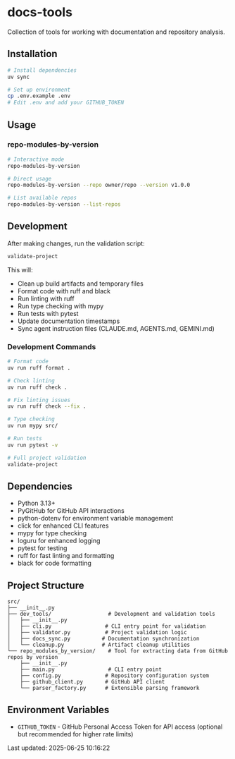 # docs-tools

Collection of tools for working with documentation and repository analysis.

## Installation

```bash
# Install dependencies
uv sync

# Set up environment
cp .env.example .env
# Edit .env and add your GITHUB_TOKEN
```

## Usage

### repo-modules-by-version

```bash
# Interactive mode
repo-modules-by-version

# Direct usage
repo-modules-by-version --repo owner/repo --version v1.0.0

# List available repos
repo-modules-by-version --list-repos
```

## Development

After making changes, run the validation script:

```bash
validate-project
```

This will:
- Clean up build artifacts and temporary files
- Format code with ruff and black
- Run linting with ruff
- Run type checking with mypy
- Run tests with pytest
- Update documentation timestamps
- Sync agent instruction files (CLAUDE.md, AGENTS.md, GEMINI.md)

### Development Commands

```bash
# Format code
uv run ruff format .

# Check linting
uv run ruff check .

# Fix linting issues
uv run ruff check --fix .

# Type checking
uv run mypy src/

# Run tests
uv run pytest -v

# Full project validation
validate-project
```

## Dependencies

- Python 3.13+
- PyGitHub for GitHub API interactions
- python-dotenv for environment variable management
- click for enhanced CLI features
- mypy for type checking
- loguru for enhanced logging
- pytest for testing
- ruff for fast linting and formatting
- black for code formatting

## Project Structure

```
src/
├── __init__.py
├── dev_tools/                  # Development and validation tools
│   ├── __init__.py
│   ├── cli.py                 # CLI entry point for validation
│   ├── validator.py           # Project validation logic
│   ├── docs_sync.py          # Documentation synchronization
│   └── cleanup.py            # Artifact cleanup utilities
└── repo_modules_by_version/    # Tool for extracting data from GitHub repos by version
    ├── __init__.py
    ├── main.py                 # CLI entry point
    ├── config.py              # Repository configuration system
    ├── github_client.py       # GitHub API client
    └── parser_factory.py      # Extensible parsing framework
```

## Environment Variables

- `GITHUB_TOKEN` - GitHub Personal Access Token for API access (optional but recommended for higher rate limits)

Last updated: 2025-06-25 10:16:22